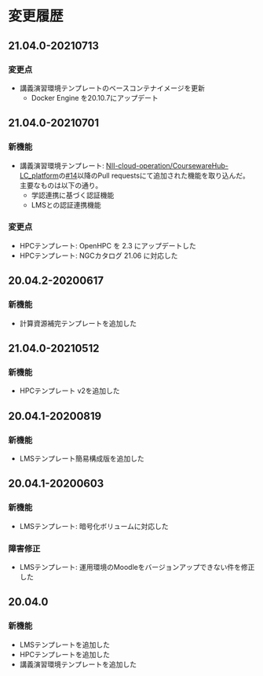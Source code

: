 # 変更履歴

## 21.04.0-20210713

### 変更点

- 講義演習環境テンプレートのベースコンテナイメージを更新
    - Docker Engine を20.10.7にアップデート

## 21.04.0-20210701

### 新機能

- 講義演習環境テンプレート: [NII-cloud-operation/CoursewareHub-LC_platform](https://github.com/NII-cloud-operation/CoursewareHub-LC_platform)の[#14](https://github.com/NII-cloud-operation/CoursewareHub-LC_platform/pull/14)以降のPull requestsにて追加された機能を取り込んだ。主要なものは以下の通り。
    - 学認連携に基づく認証機能
    - LMSとの認証連携機能

### 変更点

- HPCテンプレート: OpenHPC を 2.3 にアップデートした
- HPCテンプレート: NGCカタログ 21.06 に対応した

## 20.04.2-20200617

### 新機能

- 計算資源補完テンプレートを追加した

## 21.04.0-20210512

### 新機能

- HPCテンプレート v2を追加した

## 20.04.1-20200819

### 新機能

- LMSテンプレート簡易構成版を追加した

## 20.04.1-20200603

### 新機能

- LMSテンプレート: 暗号化ボリュームに対応した

### 障害修正

- LMSテンプレート: 運用環境のMoodleをバージョンアップできない件を修正した

## 20.04.0

### 新機能

- LMSテンプレートを追加した
- HPCテンプレートを追加した
- 講義演習環境テンプレートを追加した
